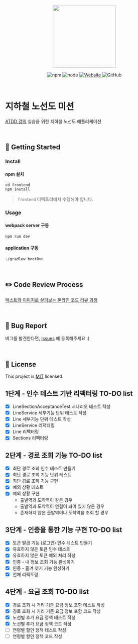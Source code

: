 <p align="center">
    <img width="200px;" src="https://raw.githubusercontent.com/woowacourse/atdd-subway-admin-frontend/master/images/main_logo.png"/>
</p>
<p align="center">
  <img alt="npm" src="https://img.shields.io/badge/npm-%3E%3D%205.5.0-blue">
  <img alt="node" src="https://img.shields.io/badge/node-%3E%3D%209.3.0-blue">
  <a href="https://edu.nextstep.camp/c/R89PYi5H" alt="nextstep atdd">
    <img alt="Website" src="https://img.shields.io/website?url=https%3A%2F%2Fedu.nextstep.camp%2Fc%2FR89PYi5H">
  </a>
  <img alt="GitHub" src="https://img.shields.io/github/license/next-step/atdd-subway-service">
</p>

<br>

# 지하철 노선도 미션
[ATDD 강의](https://edu.nextstep.camp/c/R89PYi5H) 실습을 위한 지하철 노선도 애플리케이션

<br>

## 🚀 Getting Started

### Install
#### npm 설치
```
cd frontend
npm install
```
> `frontend` 디렉토리에서 수행해야 합니다.

### Usage
#### webpack server 구동
```
npm run dev
```
#### application 구동
```
./gradlew bootRun
```
<br>

## ✏️ Code Review Process
[텍스트와 이미지로 살펴보는 온라인 코드 리뷰 과정](https://github.com/next-step/nextstep-docs/tree/master/codereview)

<br>

## 🐞 Bug Report

버그를 발견한다면, [Issues](https://github.com/next-step/atdd-subway-service/issues) 에 등록해주세요 :)

<br>

## 📝 License

This project is [MIT](https://github.com/next-step/atdd-subway-service/blob/master/LICENSE.md) licensed.

## 1단계 - 인수 테스트 기반 리팩터링 TO-DO list

- [x] LineSectionAcceptanceTest 시나리오 테스트 작성
- [x] LineService 세부기능 단위 테스트 작성
- [x] Line 세부기능 단위 테스트 작성
- [x] LineService 리팩터링
- [x] Line 리팩터링
- [x] Sections 리팩터링

## 2단계 - 경로 조회 기능 TO-DO list

- [x] 최단 경로 조회 인수 테스트 만들기
- [x] 최단 경로 조회 기능 단위 테스트
- [x] 최단 경로 조회 기능 구현
- [x] 예외 상황 테스트
- [x] 예외 상황 구현
    - 출발역과 도착역이 같은 경우
    - 출발역과 도착역이 연결이 되어 있지 않은 경우
    - 존재하지 않은 출발역이나 도착역을 조회 할 경우

## 3단계 - 인증을 통한 기능 구현 TO-DO list

- [x] 토큰 발급 기능 (로그인) 인수 테스트 만들기
- [x] 유효하지 않은 토큰 인수 테스트
- [x] 유효하지 않은 토큰 예외 처리 작성
- [x] 인증 - 내 정보 조회 기능 완성하기
- [x] 인증 - 즐겨 찾기 기능 완성하기
- [x] 전체 리펙토링

## 4단계 - 요금 조회 TO-DO list

- [x] 경로 조회 시 거리 기준 요금 정보 포함 테스트 작성
- [x] 경로 조회 시 거리 기준 요금 정보 포함 코드 작성
- [x] 노선별 추가 요금 정책 테스트 작성
- [x] 노선별 추가 요금 정책 코드 작성
- [ ] 연령별 할인 정책 테스트 작성
- [ ] 연령별 할인 정책 코드 작성